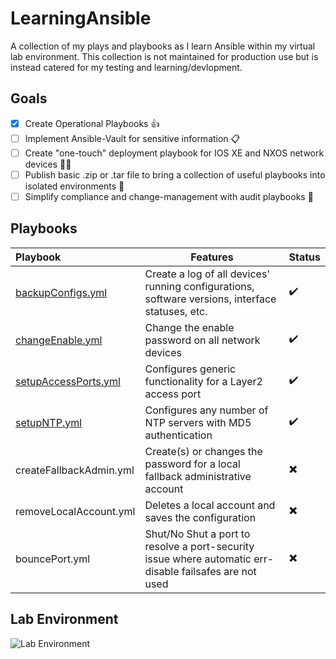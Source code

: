 # LearningAnsible
A collection of my plays and playbooks as I learn Ansible within my virtual lab environment. This collection is not maintained for production use but is instead catered for my testing and learning/devlopment.

## Goals
- [X] Create Operational Playbooks 👍
- [ ] Implement Ansible-Vault for sensitive information 📋
- [ ] Create "one-touch" deployment playbook for IOS XE and NXOS network devices 👨‍💻
- [ ] Publish basic .zip or .tar file to bring a collection of useful playbooks into isolated environments 🛂
- [ ] Simplify compliance and change-management with audit playbooks 🦺

## Playbooks

Playbook              | Features | Status
:-------------         | ------------- | -------------
[backupConfigs.yml](https://github.com/NetworkNick-io/LearningAnsible/blob/main/playbooks/backupConfigs.yml)        | Create a log of all devices' running  configurations, software versions, interface statuses, etc. | ✔️
[changeEnable.yml](https://github.com/NetworkNick-io/LearningAnsible/blob/main/playbooks/changeEnable.yml)          | Change the enable password on all network devices | ✔️
[setupAccessPorts.yml](https://github.com/NetworkNick-io/LearningAnsible/blob/main/playbooks/setupAccessPorts.yml)  | Configures generic functionality for a Layer2  access port | ✔️
[setupNTP.yml](https://github.com/NetworkNick-io/LearningAnsible/blob/main/playbooks/setupNTP.yml)                  | Configures any number of NTP servers with MD5  authentication | ✔️
createFallbackAdmin.yml                                                                                             | Create(s) or changes the password for a local fallback administrative account | ✖️
removeLocalAccount.yml                                                                                              | Deletes a local account and saves the configuration | ✖️
bouncePort.yml                                                                                                      | Shut/No Shut a port to resolve a port-security issue where automatic err-disable failsafes are not used | ✖️


## Lab Environment
![Lab Environment](https://i.imgur.com/sAibkpG.png)
